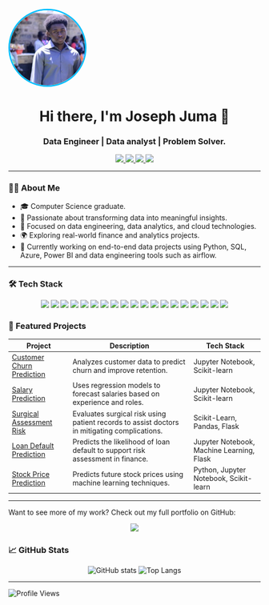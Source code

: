 <p align="left">
  <img src="https://github.com/TechyJoe/portifolio/blob/main/IMG-20250313-WA0091.jpg?raw=true" 
       alt="Joseph Juma" 
       width="150" 
       height="150" 
       style="border-radius: 50%; border: 3px solid #00BFFF; object-fit: cover;" />
</p>

<h1 align="center">Hi there, I'm Joseph Juma 👋</h1>
<h3 align="center">Data Engineer | Data analyst | Problem Solver.</h3>

<p align="center">
  <a href="https://www.linkedin.com/in/joseph-juma-867511355/">
    <img src="https://img.shields.io/badge/LinkedIn-0A66C2?style=for-the-badge&logo=linkedin&logoColor=white" />
  </a>
  <a href="mailto:josejuma397@gmail.com">
    <img src="https://img.shields.io/badge/Email-D14836?style=for-the-badge&logo=gmail&logoColor=white" />
  </a>
  <a href="tel:+254115232795">
    <img src="https://img.shields.io/badge/Phone-25D366?style=for-the-badge&logo=whatsapp&logoColor=white" />
  </a>
  <a href="https://github.com/TechyJoe">
    <img src="https://img.shields.io/badge/GitHub-181717?style=for-the-badge&logo=github&logoColor=white" />
  </a>
</p>

---

### 🙋‍♂️ About Me

- 🎓 Computer Science graduate.  
- 💼 Passionate about transforming data into meaningful insights.  
- 🧠 Focused on data engineering, data analytics, and cloud technologies.  
- 🌍 Exploring real-world finance and analytics projects.  
- 📍 Currently working on end-to-end data projects using Python, SQL, Azure, Power BI and data engineering tools such as airflow. 

---

### 🛠 Tech Stack

<p align="center">
  <img src="https://img.shields.io/badge/Python-3776AB?style=for-the-badge&logo=python&logoColor=white" />
  <img src="https://img.shields.io/badge/SQL-4479A1?style=for-the-badge&logo=sqlite&logoColor=white" />
  <img src="https://img.shields.io/badge/Pandas-150458?style=for-the-badge&logo=pandas&logoColor=white" />
  <img src="https://img.shields.io/badge/Numpy-013243?style=for-the-badge&logo=numpy&logoColor=white" />
  <img src="https://img.shields.io/badge/Matplotlib-11557C?style=for-the-badge&logo=matplotlib&logoColor=white" />
  <img src="https://img.shields.io/badge/Seaborn-2D3F73?style=for-the-badge&logo=python&logoColor=white" />
  <img src="https://img.shields.io/badge/Excel-217346?style=for-the-badge&logo=microsoft-excel&logoColor=white" />
  <img src="https://img.shields.io/badge/Flask-000000?style=for-the-badge&logo=flask&logoColor=white" />
  <img src="https://img.shields.io/badge/Streamlit-FF4B4B?style=for-the-badge&logo=streamlit&logoColor=white" />
  <img src="https://img.shields.io/badge/Django-092E20?style=for-the-badge&logo=django&logoColor=white" />
  <img src="https://img.shields.io/badge/Airflow-017CEE?style=for-the-badge&logo=apache-airflow&logoColor=white" />
  <img src="https://img.shields.io/badge/Kafka-231F20?style=for-the-badge&logo=apache-kafka&logoColor=white" />
  <img src="https://img.shields.io/badge/PostgreSQL-336791?style=for-the-badge&logo=postgresql&logoColor=white" />
  <img src="https://img.shields.io/badge/MySQL-4479A1?style=for-the-badge&logo=mysql&logoColor=white" />
  <img src="https://img.shields.io/badge/PowerBI-F2C811?style=for-the-badge&logo=powerbi&logoColor=black" />
  <img src="https://img.shields.io/badge/Jupyter-F37626?style=for-the-badge&logo=jupyter&logoColor=white" />
  <img src="https://img.shields.io/badge/Azure-0078D4?style=for-the-badge&logo=microsoft-azure&logoColor=white" />
  <img src="https://img.shields.io/badge/Git-F05032?style=for-the-badge&logo=git&logoColor=white" />
  <img src="https://img.shields.io/badge/VSCode-007ACC?style=for-the-badge&logo=visual-studio-code&logoColor=white" />
</p>

### 📁 Featured Projects

| Project | Description | Tech Stack |
|--------|-------------|------------|
| [Customer Churn Prediction](#) | Analyzes customer data to predict churn and improve retention. | Jupyter Notebook, Scikit-learn |
| [Salary Prediction](#) | Uses regression models to forecast salaries based on experience and roles. | Jupyter Notebook, Scikit-learn |
| [Surgical Assessment Risk](#) | Evaluates surgical risk using patient records to assist doctors in mitigating complications. | Scikit-Learn, Pandas, Flask |
| [Loan Default Prediction](#) | Predicts the likelihood of loan default to support risk assessment in finance. | Jupyter Notebook, Machine Learning, Flask |
| [Stock Price Prediction](#) | Predicts future stock prices using machine learning techniques. | Python, Jupyter Notebook, Scikit-learn |

---
Want to see more of my work? Check out my full portfolio on GitHub:

<p align="center">
  <a href="https://github.com/TechyJoe?tab=repositories">
    <img src="https://img.shields.io/badge/Explore%20More%20Projects-181717?style=for-the-badge&logo=github&logoColor=white" />
  </a>
</p>

### 📈 GitHub Stats
<p align="center">
  <img src="https://github-readme-stats.vercel.app/api?username=TechyJoe&show_icons=true&theme=radical" alt="GitHub stats" width="48%"/>
  <img src="https://github-readme-stats.vercel.app/api/top-langs/?username=TechyJoe&layout=compact&theme=radical" alt="Top Langs" width="48%"/>
</p>

---

![Profile Views](https://komarev.com/ghpvc/?username=TechyJoe&label=PROFILE+VIEWS)
